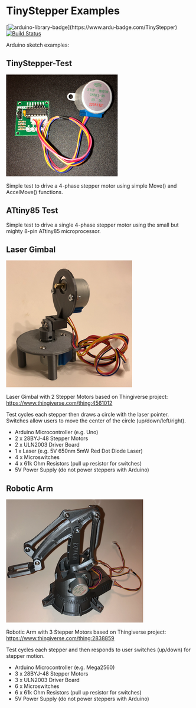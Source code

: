 # TinyStepper Examples #

[![arduino-library-badge](https://www.ardu-badge.com/badge/TinyStepper.svg?)](https://www.ardu-badge.com/TinyStepper)
[![Build Status](https://app.travis-ci.com/jasonacox/TinyStepper.svg?branch=master)](https://app.travis-ci.com/jasonacox/TinyStepper)

Arduino sketch examples:

## TinyStepper-Test ##

![28BYJ-48](Stepper28BYJ-48.png)

Simple test to drive a 4-phase stepper motor using simple Move() and AccelMove() functions.

## ATtiny85 Test ##

Simple test to drive a single 4-phase stepper motor using the small but mighty 8-pin ATtiny85 microprocessor.

## Laser Gimbal ##

![LaserGimbal](LaserGimbal.png)

Laser Gimbal with 2 Stepper Motors based on Thingiverse project: <https://www.thingiverse.com/thing:4561012>

Test cycles each stepper then draws a circle with the laser pointer.  Switches allow users to move the center of the circle (up/down/left/right).

* Arduino Microcontroller (e.g. Uno)
* 2 x 28BYJ-48 Stepper Motors
* 2 x ULN2003 Driver Board
* 1 x Laser (e.g. 5V 650nm 5mW Red Dot Diode Laser)
* 4 x Microswitches
* 4 x 61k Ohm Resistors (pull up resistor for switches)
* 5V Power Supply (do not power steppers with Arduino)

## Robotic Arm ##

![RoboticArm](RoboticArm.png)

Robotic Arm with 3 Stepper Motors based on Thingiverse project: <https://www.thingiverse.com/thing:2838859>

Test cycles each stepper and then responds to user switches (up/down) for stepper motion.

* Arduino Microcontroller (e.g. Mega2560)
* 3 x 28BYJ-48 Stepper Motors
* 3 x ULN2003 Driver Board
* 6 x Microswitches
* 6 x 61k Ohm Resistors (pull up resistor for switches)
* 5V Power Supply (do not power steppers with Arduino)
